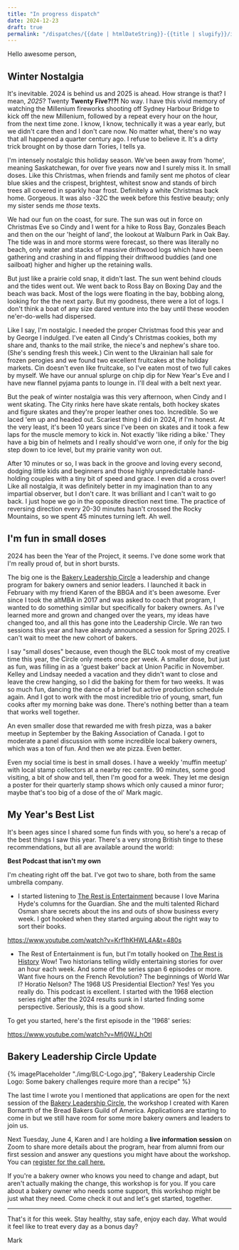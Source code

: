```yaml
---
title: "In progress dispatch"
date: 2024-12-23
draft: true
permalink: "/dispatches/{{date | htmlDateString}}-{{title | slugify}}/index.html"
---
```


Hello awesome person,

## Winter Nostalgia

It's inevitable.  2024 is behind us and 2025 is ahead.  How strange is that?  I mean, _2025_?  Twenty **Twenty Five?!?!**  No way.  I have this vivid memory of watching the Millenium fireworks shooting off Sydney Harbour Bridge to kick off the new Millenium, followed by a repeat every hour on the hour, from the next time zone.  I know, I know, technically it was a year early, but we didn't care then and I don't care now.  No matter what, there's no way that all happened a quarter century ago.  I refuse to believe it.  It's a dirty trick brought on by those darn Tories, I tells ya.

I'm intensely nostalgic this holiday season.  We've been away from 'home', meaning Saskatchewan, for over five years now and I surely miss it.  In small doses.  Like this Christmas, when friends and family sent me photos of clear blue skies and the crispest, brightest, whitest snow and stands of birch trees all covered in sparkly hoar frost.  Definitely a white Christmas back home.  Gorgeous.  It was also -32C the week before this festive beauty; only my sister sends me _those_ texts.

We had our fun on the coast, for sure.  The sun was out in force on Christmas Eve so Cindy and I went for a hike to Ross Bay, Gonzales Beach and then on the our 'height of land', the lookout at Walburn Park in Oak Bay.  The tide was in and more storms were forecast, so there was literally no beach, only water and stacks of massive driftwood logs which have been gathering and crashing in and flipping their driftwood buddies (and one sailboat) higher and higher up the retaining walls.  

But just like a prairie cold snap, it didn't last.  The sun went behind clouds and the tides went out.  We went back to Ross Bay on Boxing Day and the beach was back.  Most of the logs were floating in the bay, bobbing along, looking for the the next party.  But my goodness, there were a lot of logs.  I don't think a boat of any size dared venture into the bay until these wooden ne'er-do-wells had dispersed.

Like I say, I'm nostalgic.  I needed the proper Christmas food this year and by George I indulged.  I've eaten all Cindy's Christmas cookies, both my share and, thanks to the mail strike, the niece's and nephew's share too.  (She's sending fresh this week.)  Cin went to the Ukrainian hall sale for frozen perogies and we found two excellent fruitcakes at the holiday markets.  Cin doesn't even like fruitcake, so I've eaten most of two full cakes by myself.  We have our annual splurge on chip dip for New Year's Eve and I have new flannel pyjama pants to lounge in.  I'll deal with a belt next year.

But the peak of winter nostalgia was this very afternoon, when Cindy and I went skating.  The City rinks here have skate rentals, both hockey skates and figure skates and they're proper leather ones too.  Incredible.  So we laced 'em up and headed out.  Scariest thing I did in 2024, if I'm honest. At the very least, it's been 10 years since I've been on skates and it took a few laps for the muscle memory to kick in.  Not exactly 'like riding a bike.'  They have a big bin of helmets and I really should've worn one, if only for the big step down to ice level, but my prairie vanity won out.  

After 10 minutes or so, I was back in the groove and loving every second, dodging little kids and beginners and those highly unpredictable hand-holding couples with a tiny bit of speed and grace.  I even did a cross over!  Like all nostalgia, it was definitely better in my imagination than to any impartial observer, but I don't care.  It was brilliant and I can't wait to go back.  I just hope we go in the opposite direction next time.  The practice of reversing direction every 20-30 minutes hasn't crossed the Rocky Mountains, so we spent 45 minutes turning left.  Ah well.

## I'm fun in small doses

2024 has been the Year of the Project, it seems.  I've done some work that I'm really proud of, but in short bursts.

The big one is the [Bakery Leadership Circle](https://bbga.org/BLC) a leadership and change program for bakery owners and senior leaders.  I launched it back in February with my friend Karen of the BBGA and it's been awesome.  Ever since I took the altMBA in 2017 and was asked to coach that program, I wanted to do something similar but specifically for bakery owners.  As I've learned more and grown and changed over the years, my ideas have changed too, and all this has gone into the Leadership Circle.  We ran two sessions this year and have already announced a session for Spring 2025.  I can't wait to meet the new cohort of bakers.

I say "small doses" because, even though the BLC took most of my creative time this year, the Circle only meets once per week.  A smaller dose, but just as fun, was filling in as a 'guest baker' back at Union Pacific in November.  Kelley and Lindsay needed a vacation and they didn't want to close and leave the crew hanging, so I did the baking for them for two weeks.  It was so much fun, dancing the dance of a brief but active production schedule again.  And I got to work with the most incredible trio of young, smart, fun cooks after my  morning bake was done.  There's nothing better than a team that works well together.

An even smaller dose that rewarded me with fresh pizza, was a baker meetup in September by the Baking Association of Canada.  I got to moderate a panel discussion with some incredible local bakery owners, which was a ton of fun.  And then we ate pizza.  Even better.

Even my social time is best in small doses.  I have a weekly 'muffin meetup' with local stamp collectors at a nearby rec centre.  90 minutes, some good visiting, a bit of show and tell, then I'm good for a week.  They let me design a poster for their quarterly stamp shows which only caused a minor furor; maybe that's too big of a dose of the ol' Mark magic.

## My Year's Best List

It's been ages since I shared some fun finds with you, so here's a recap of the best things I saw this year.  There's a very strong British tinge to these recommendations, but all are available around the world:

**Best Podcast that isn't my own**

I'm cheating right off the bat.  I've got two to share, both from the same umbrella company. 

- I started listening to [The Rest is Entertainment](https://www.youtube.com/@TheRestIsEntertainment) because I love Marina Hyde's columns for the Guardian.  She and the multi talented Richard Osman share secrets about the ins and outs of show business every week.  I got hooked when they started arguing about the right way to sort their books.

https://www.youtube.com/watch?v=Krf1hKHWL4A&t=480s

- The Rest of Entertainment is fun, but I'm totally hooked on [The Rest is History](https://www.youtube.com/@restishistorypod)  Wow!  Two historians telling wildly entertaining stories for over an hour each week. And some of the series span 6 episodes or more.  Want five hours on the French Revolution?  The beginnings of World War I?  Horatio Nelson?  The 1968 US Presidential Election?  Yes!  Yes you really do.  This podcast is excellent.  I started with the 1968 election series right after the 2024 results sunk in I started finding some perspective.  Seriously, this is a good show.

To get you started, here's the first episode in the '1968' series:

https://www.youtube.com/watch?v=Mfj0WJ_hOtI
## Bakery Leadership Circle Update

{% imagePlaceholder "./img/BLC-Logo.jpg", "Bakery Leadership Circle Logo: Some bakery challenges require more than a recipe" %}

The last time I wrote you I mentioned that applications are open for the next session of the [Bakery Leadership Circle](https://bbga.org/Bakery-Leadership-Circle), the workshop I created with Karen Bornarth of the Bread Bakers Guild of America.   Applications are starting to come in but we still have room for some more bakery owners and leaders to join us.

Next Tuesday, June 4, Karen and I are holding a **live information session** on Zoom to share more details about the program, hear from alumni from our first session and answer any questions you might have about the workshop.  You can [register for the call here.](https://bbga.org/Bakery-Leadership-Circle)

If you're a bakery owner who knows you need to change and adapt, but aren't actually making the change, this workshop is for you.  If you care about a bakery owner who needs some support, this workshop might be just what they need.  Come check it out and let's get started, together.

---

That's it for this week.  Stay healthy, stay safe, enjoy each day.  What would it feel like to treat every day as a bonus day?

Mark


